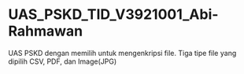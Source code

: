 # UAS_PSKD_TID_V3921001_Abi-Rahmawan
UAS PSKD dengan memilih untuk mengenkripsi file. Tiga tipe file yang dipilih CSV, PDF, dan Image(JPG)
